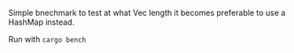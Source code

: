 Simple bnechmark to test at what Vec length it becomes preferable to use a HashMap instead.

Run with `cargo bench`
